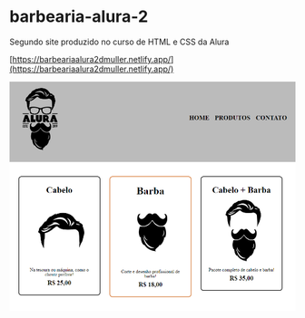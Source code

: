# barbearia-alura-2

Segundo site produzido no curso de HTML e CSS da Alura

[https://barbeariaalura2dmuller.netlify.app/](https://barbeariaalura2dmuller.netlify.app/)

![image](https://github.com/DimitriMll/barbearia-alura-2/blob/main/barbearia2.PNG)
